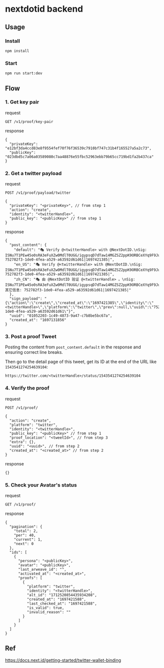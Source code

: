 # nextdotid backend

## Usage

### Install

```
npm install
```

### Start

```
npm run start:dev
```

## Flow

### 1. Get key pair

request

```
GET /v1/proof/key-pair
```

response

```
{
  "privateKey": "e12bf3da4ccd83e8f9554fef70f76f36539c7910bf747c31b4f165527a5a2c73",
  "publicKey": "023dbd5c7a06a03589080c7aa48876e55fbc52963ebb79b65cc719bd1fa2b437ca"
}
```

### 2. Get a twitter payload

request

```
POST /v1/proof/payload/twitter

{
  "privateKey": "<privateKey>", // from step 1
  "action": "create",
  "identity": "<twitterHandle>",
  "public_key": "<publicKey>" // from step 1
}
```

response

```
{
  "post_content": {
    "default": "🎭 Verify @<twitterHandle> with @NextDotID.\nSig: ISNu7T1PEw45o0sRA3eFuXZw0MdlT0UGG/igypsqD7dTaw14MGZSZ2ppK9ORBCeXYq9F9JuPN9fwz2BkDdwa+Bw=\nMisc: 752782f3-1de0-4fea-a529-a63592d61d61|1697421385|",
    "en_US": "🎭 Verify @<twitterHandle> with @NextDotID.\nSig: ISNu7T1PEw45o0sRA3eFuXZw0MdlT0UGG/igypsqD7dTaw14MGZSZ2ppK9ORBCeXYq9F9JuPN9fwz2BkDdwa+Bw=\nMisc: 752782f3-1de0-4fea-a529-a63592d61d61|1697421385|",
    "zh_CN": "🎭 由 @NextDotID 验证 @<twitterHandle> 。\nSig: ISNu7T1PEw45o0sRA3eFuXZw0MdlT0UGG/igypsqD7dTaw14MGZSZ2ppK9ORBCeXYq9F9JuPN9fwz2BkDdwa+Bw=\n其它信息: 752782f3-1de0-4fea-a529-a63592d61d61|1697421385|"
  },
  "sign_payload": "{\"action\":\"create\",\"created_at\":\"1697421385\",\"identity\":\"<twitterHandle>\",\"platform\":\"twitter\",\"prev\":null,\"uuid\":\"752782f3-1de0-4fea-a529-a63592d61d61\"}",
  "uuid": "01052203-1c49-4873-9a47-c7b8be5bc67a",
  "created_at": "1697131856"
}
```

### 3. Post a proof Tweet

Posting the content from `post_content.default` in the response and ensuring correct line breaks.

Then go to the detail page of this tweet, get its ID at the end of the URL like `1543541274254639104`:

```
https://twitter.com/<twitterHandle>/status/1543541274254639104
```

### 4. Verify the proof

request

```
POST /v1/proof/

{
  "action": "create",
  "platform": "twitter",
  "identity": "<twitterHandle>",
  "public_key": "<publicKey>" // from step 1
  "proof_location": "<tweetId>", // from step 3
  "extra": {},
  "uuid": "<uuid>", // from step 2
  "created_at": "<created_at>" // from step 2
}
```

response

```
{}
```

### 5. Check your Avatar's status

request

```
GET /v1/proof/
```

response

```
{
  "pagination": {
    "total": 2,
    "per": 40,
    "current": 1,
    "next": 0
  },
  "ids": [
    {
      "persona": "<publicKey>",
      "avatar": "<publicKey>",
      "last_arweave_id": "",
      "activated_at": "<created_at>",
      "proofs": [
        {
          "platform": "twitter",
          "identity": "<twitterHandle>",
          "alt_id": "1712520854435934208",
          "created_at": "1697421588",
          "last_checked_at": "1697421588",
          "is_valid": true,
          "invalid_reason": ""
        }
      ]
    }
  ]
}
```

## Ref

https://docs.next.id/getting-started/twitter-wallet-binding
